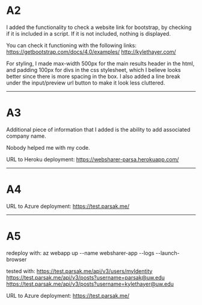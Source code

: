 # A2

I added the functionality to check a website link for bootstrap, by checking if it is included in a script. If it is not included, nothing is displayed.

You can check it functioning with the following links:
https://getbootstrap.com/docs/4.0/examples/
http://kylethayer.com/

For styling, I made max-width 500px for the main results header in the html, and padding 100px for divs in the css stylesheet, which I believe looks better since there is more spacing in the box. I also added a line break under the input/preview url button to make it look less cluttered.

---------------------------------------------------------------------------------------------------------

# A3

Additional piece of information that I added is the ability to add associated company name.

Nobody helped me with my code.

URL to Heroku deployment:
https://websharer-parsa.herokuapp.com/

---------------------------------------------------------------------------------------------------------

# A4

URL to Azure deployment:
https://test.parsak.me/

---------------------------------------------------------------------------------------------------------

# A5

redeploy with:
az webapp up --name websharer-app --logs --launch-browser 

tested with: 
https://test.parsak.me/api/v3/users/myIdentity
https://test.parsak.me/api/v3/posts?username=parsak@uw.edu
https://test.parsak.me/api/v3/posts?username=kylethayer@uw.edu

URL to Azure deployment:
https://test.parsak.me/
